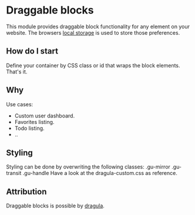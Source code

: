 # Draggable blocks
This module provides draggable block functionality for any element on your website. The
browsers [local storage](http://caniuse.com/#feat=namevalue-storage) is used to store those preferences.

## How do I start
Define your container by CSS class or id that wraps the block elements. That's it.

## Why
Use cases:
- Custom user dashboard.
- Favorites listing.
- Todo listing.
- ..

## Styling
Styling can be done by overwriting the following classes:
.gu-mirror
.gu-transit
.gu-handle
Have a look at the dragula-custom.css as reference.

## Attribution
Draggable blocks is possible by [dragula](https://github.com/bevacqua/dragula).
